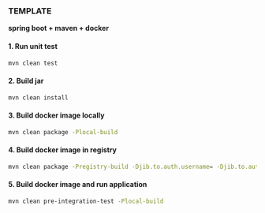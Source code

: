 ### **TEMPLATE**
**spring boot + maven + docker**

#### 1. Run unit test
```bash
mvn clean test
```

#### 2. Build jar
```bash
mvn clean install
```

#### 3. Build docker image locally
```bash
mvn clean package -Plocal-build
```

#### 4. Build docker image in registry
```bash
mvn clean package -Pregistry-build -Djib.to.auth.username= -Djib.to.auth.password=
```

#### 5. Build docker image and run application
```bash
mvn clean pre-integration-test -Plocal-build
```